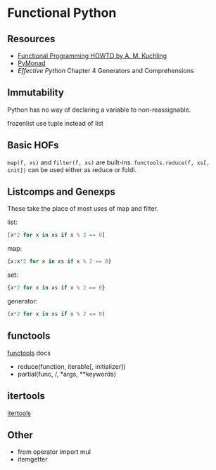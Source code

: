 # Functional Python

## Resources

* [Functional Programming HOWTO by A. M. Kuchling](https://docs.python.org/3/howto/functional.html)
* [PyMonad](https://github.com/jasondelaat/pymonad)
* *Effective Python* Chapter 4 Generators and Comprehensions

## Immutability

Python has no way of declaring a variable to non-reassignable.

frozenlist
use tuple instead of list

## Basic HOFs

`map(f, xs)` and `filter(f, xs)` are built-ins. `functools.reduce(f, xs[, init])` can be used either as reduce or foldl.

## Listcomps and Genexps

These take the place of most uses of map and filter.

list:
```python
[x*2 for x in xs if x % 2 == 0]
```

map:
```python
{x:x*2 for x in xs if x % 2 == 0}
```

set:
```python
{x*2 for x in xs if x % 2 == 0}
```

generator:
```python
(x*2 for x in xs if x % 2 == 0)
```

## functools

[functools](https://docs.python.org/3/library/functools.html) docs

* reduce(function, iterable[, initializer])
* partial(func, /, *args, **keywords)

## itertools

[itertools](https://docs.python.org/3/library/itertools.html)

## Other

* from operator import mul
* itemgetter
